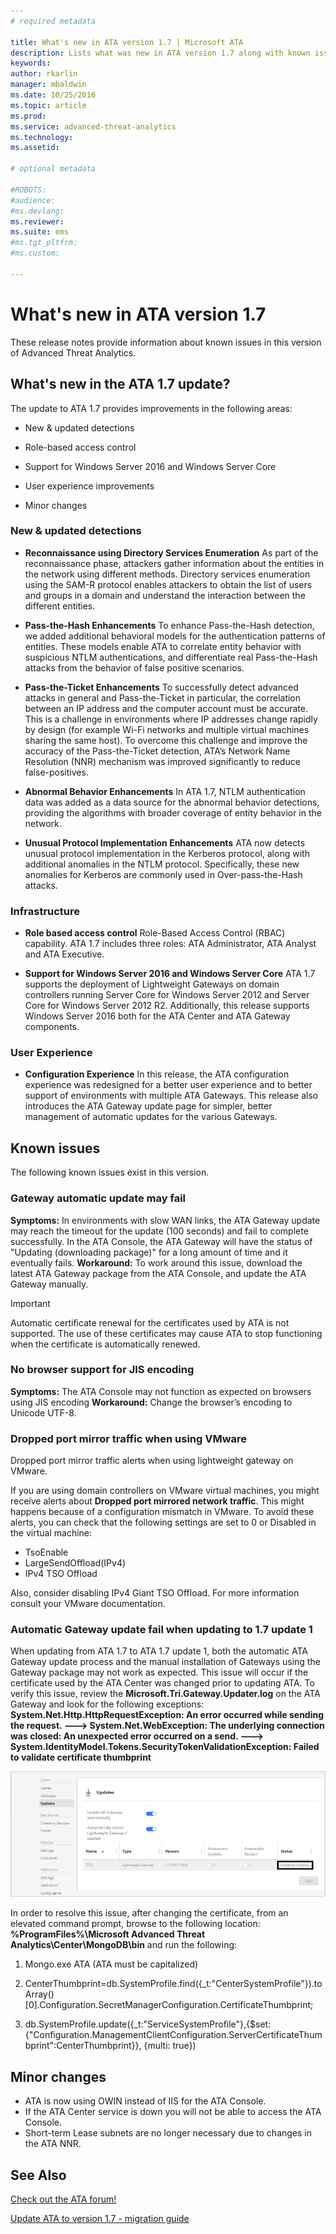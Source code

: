 ```yaml
---
# required metadata

title: What's new in ATA version 1.7 | Microsoft ATA
description: Lists what was new in ATA version 1.7 along with known issues
keywords:
author: rkarlin
manager: mbaldwin
ms.date: 10/25/2016
ms.topic: article
ms.prod:
ms.service: advanced-threat-analytics
ms.technology:
ms.assetid: 

# optional metadata

#ROBOTS:
#audience:
#ms.devlang:
ms.reviewer: 
ms.suite: ems
#ms.tgt_pltfrm:
#ms.custom:

---
```


# What's new in ATA version 1.7
These release notes provide information about known issues in this version of Advanced Threat Analytics.

## What's new in the ATA 1.7 update?
The update to ATA 1.7 provides improvements in the following areas:

-   New & updated detections

-   Role-based access control

-   Support for Windows Server 2016 and Windows Server Core

-   User experience improvements

-   Minor changes


### New & updated detections


- **Reconnaissance using Directory Services Enumeration**
As part of the reconnaissance phase, attackers gather information about the entities in the network using different methods. Directory services enumeration using the SAM-R protocol enables attackers to obtain the list of users and groups in a domain and understand the interaction between the different entities. 

- **Pass-the-Hash Enhancements**
To enhance Pass-the-Hash detection, we added additional behavioral models for the authentication patterns of entities. These models enable ATA to correlate entity behavior with suspicious NTLM authentications, and differentiate real Pass-the-Hash attacks from the behavior of false positive scenarios.

- **Pass-the-Ticket Enhancements**
To successfully detect advanced attacks in general and Pass-the-Ticket in particular, the correlation between an IP address and the computer account must be accurate. This is a challenge in environments where IP addresses change rapidly by design (for example Wi-Fi networks and multiple virtual machines sharing the same host). To overcome this challenge and improve the accuracy of the Pass-the-Ticket detection, ATA’s Network Name Resolution (NNR) mechanism was improved significantly to reduce false-positives.

- **Abnormal Behavior Enhancements**
In ATA 1.7, NTLM authentication data was added as a data source for the abnormal behavior detections, providing the algorithms with broader coverage of entity behavior in the network. 

- **Unusual Protocol Implementation Enhancements**
ATA now detects unusual protocol implementation in the Kerberos protocol, along with additional anomalies in the NTLM protocol. Specifically, these new anomalies for Kerberos are commonly used in Over-pass-the-Hash attacks.


### Infrastructure

- **Role based access control**
Role-Based Access Control (RBAC) capability. ATA 1.7 includes three roles: ATA Administrator, ATA Analyst and ATA Executive.

- **Support for Windows Server 2016 and Windows Server Core**
ATA 1.7 supports the deployment of Lightweight Gateways on domain controllers running Server Core for Windows Server 2012 and Server Core for Windows Server 2012 R2. Additionally, this release supports Windows Server 2016 both for the ATA Center and ATA Gateway components.

### User Experience
- **Configuration Experience**
In this release, the ATA configuration experience was redesigned for a better user experience and to better support of environments with multiple ATA Gateways. This release also introduces the ATA Gateway update page for simpler, better management of automatic updates for the various Gateways.

## Known issues
The following known issues exist in this version.

### Gateway automatic update may fail
**Symptoms:** In environments with slow WAN links, the ATA Gateway update may reach the timeout for the update (100 seconds) and fail to complete successfully.
In the ATA Console, the ATA Gateway will have the status of "Updating (downloading package)" for a long amount of time and it eventually fails.
**Workaround:** To work around this issue, download the latest ATA Gateway package from the ATA Console, and update the ATA Gateway manually.

 > [!IMPORTANT]
 Automatic certificate renewal for the certificates used by ATA is not supported. The use of these certificates may cause ATA to stop functioning when the certificate is automatically renewed. 

### No browser support for JIS encoding
**Symptoms:** The ATA Console may not function as expected on browsers using JIS encoding
**Workaround:** Change the browser’s encoding to Unicode UTF-8.
 
### Dropped port mirror traffic when using VMware

Dropped port mirror traffic alerts when using lightweight gateway on VMware.

If you are using domain controllers on VMware virtual machines, you might receive alerts about **Dropped port mirrored network traffic**. This might happens because of a configuration mismatch in VMware. 
To avoid these alerts, you can check that the following settings are set to 0 or Disabled in the virtual machine:  

- TsoEnable
- LargeSendOffload(IPv4)
- IPv4 TSO Offload

Also, consider disabling IPv4 Giant TSO Offload. For more information consult your VMware documentation.

### Automatic Gateway update fail when updating to 1.7 update 1

When updating from ATA 1.7 to ATA 1.7 update 1, both the automatic ATA Gateway update process and the manual installation of Gateways using the Gateway package may not work as expected.
This issue will occur if the certificate used by the ATA Center was changed prior to updating ATA.
To verify this issue, review the **Microsoft.Tri.Gateway.Updater.log** on the ATA Gateway and look for the following exceptions:
**System.Net.Http.HttpRequestException: An error occurred while sending the request. ---> System.Net.WebException: The underlying connection was closed: An unexpected error occurred on a send. ---> System.IdentityModel.Tokens.SecurityTokenValidationException: Failed to validate certificate thumbprint**

![ATA update gateway bug](media/17update_gatewaybug.png)

In order to resolve this issue, after changing the certificate, from an elevated command prompt, browse to the following location: **%ProgramFiles%\Microsoft Advanced Threat Analytics\Center\MongoDB\bin** 
and run the following:

1. Mongo.exe ATA (ATA must be capitalized) 

2. CenterThumbprint=db.SystemProfile.find({_t:"CenterSystemProfile"}).toArray()[0].Configuration.SecretManagerConfiguration.CertificateThumbprint;

3. db.SystemProfile.update({_t:"ServiceSystemProfile"},{$set:{"Configuration.ManagementClientConfiguration.ServerCertificateThumbprint":CenterThumbprint}}, {multi: true})


## Minor changes

- ATA is now using OWIN instead of IIS for the ATA Console.
- If the ATA Center service is down you will not be able to access the ATA Console.
- Short-term Lease subnets are no longer necessary due to changes in the ATA NNR.

## See Also
[Check out the ATA forum!](https://social.technet.microsoft.com/Forums/security/home?forum=mata)

[Update ATA to version 1.7 - migration guide](ata-update-1.7-migration-guide.md)


